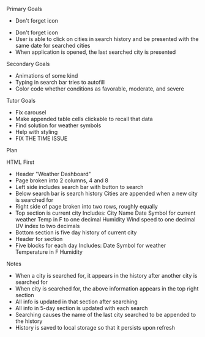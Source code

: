 Primary Goals

<!-- - Ability to search for different cities -->
<!-- - Searching for cities displays current and future conditions for that city -->

<!-- - Cities previously searched for are saved in search history -->
  <!-- - User is presented with city name, the date, and an icon for weather conditions, the temperature, the humidity, the wind speed, and UV index -->

- Don't forget icon
<!-- - When viewing the 5-day forecast of city, date is displayed along with icons for weather conditions, the temperature, and humidity -->
- Don't forget icon
- User is able to click on cities in search history and be presented with the same date for searched cities
- When application is opened, the last searched city is presented

Secondary Goals

- Animations of some kind
- Typing in search bar tries to autofill
- Color code whether conditions as favorable, moderate, and severe

Tutor Goals

- Fix carousel
- Make appended table cells clickable to recall that data
- Find solution for weather symbols
- Help with styling
- FIX THE TIME ISSUE

Plan

HTML First

- Header "Weather Dashboard"
- Page broken into 2 columns, 4 and 8
- Left side includes search bar with button to search
- Below search bar is search history
  Cities are appended when a new city is searched for
- Right side of page broken into two rows, roughly equally
- Top section is current city
  Includes:
  City Name
  Date
  Symbol for current weather
  Temp in F to one decimal
  Humidity
  Wind speed to one decimal
  UV index to two decimals
- Bottom section is five day history of current city
- Header for section
- Five blocks for each day
  Includes:
  Date
  Symbol for weather
  Temperature in F
  Humidity

Notes

- When a city is searched for, it appears in the history after another city is searched for
- When city is searched for, the above information appears in the top right section
- All info is updated in that section after searching
- All info in 5-day section is updated with each search
- Searching causes the name of the last city searched to be appended to the history
- History is saved to local storage so that it persists upon refresh
